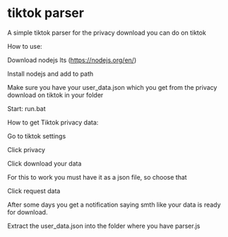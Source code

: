 # tiktok parser
 A simple tiktok parser for the privacy download you can do on tiktok
 
 How to use:
 
 Download nodejs lts (https://nodejs.org/en/)
 
 Install nodejs and add to path
 
 Make sure you have your user_data.json which you get from the privacy download on tiktok in your folder
 
 Start: run.bat
 
 How to get Tiktok privacy data:
 
 Go to tiktok settings
 
 Click privacy
 
 Click download your data
 
 For this to work you must have it as a json file, so choose that
 
 Click request data
 
 After some days you get a notification saying smth like your data is ready for download.
 
 Extract the user_data.json into the folder where you have parser.js
 
